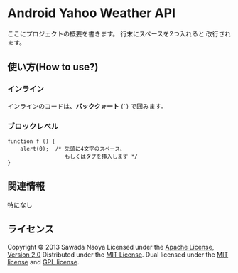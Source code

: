 Android Yahoo Weather API
======================
ここにプロジェクトの概要を書きます。
行末にスペースを2つ入れると
改行されます。

使い方(How to use?)
------
### インライン ###
インラインのコードは、**バッククォート** (`` ` ``) で囲みます。

### ブロックレベル ###
    function f () {
        alert(0);  /* 先頭に4文字のスペース、
                      もしくはタブを挿入します */
    }

関連情報
--------
特になし

ライセンス
----------
Copyright &copy; 2013 Sawada Naoya
Licensed under the [Apache License, Version 2.0][Apache]
Distributed under the [MIT License][mit].
Dual licensed under the [MIT license][MIT] and [GPL license][GPL].

[Apache]: http://www.apache.org/licenses/LICENSE-2.0
[MIT]: http://www.opensource.org/licenses/mit-license.php
[GPL]: http://www.gnu.org/licenses/gpl.html
